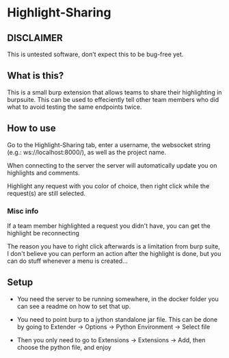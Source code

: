 # Highlight-Sharing

## DISCLAIMER

This is untested software, don't expect this to be bug-free yet. 

## What is this?

This is a small burp extension that allows teams to share their highlighting in burpsuite. This can be used to effeciently tell other team members who did what to avoid testing the same endpoints twice.


## How to use

Go to the Highlight-Sharing tab, enter a username, the websocket string (e.g.: ws://localhost:8000/), as well as the project name.

When connecting to the server the server will automatically update you on highlights and comments.

Highlight any request with you color of choice, then right click while the request(s) are still selected.


### Misc info

If a team member highlighted a request you didn't have, you can get the highlight be reconnecting

The reason you have to right click afterwards is a limitation from burp suite, I don't believe you can perform an action after the highlight is done, but you can do stuff whenever a menu is created...


## Setup

* You need the server to be running somewhere, in the docker folder you can see a readme on how to set that up.

* You need to point burp to a jython standalone jar file. This can be done by going to Extender -> Options -> Python Environment -> Select file

* Then you only need to go to Extensions -> Extensions -> Add, then choose the python file, and enjoy
